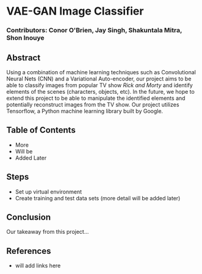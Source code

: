 # VAE-GAN Image Classifier
### Contributors: Conor O'Brien, Jay Singh, Shakuntala Mitra, Shon Inouye

## Abstract
Using a combination of machine learning techniques such as Convolutional Neural Nets (CNN) and a Variational Auto-encoder, our project aims to be able to classify images from popular TV show *Rick and Morty* and identify elements of the scenes (characters, objects, etc). In the future, we hope to extend this project to be able to manipulate the identified elements and potentially reconstruct images from the TV show. Our project utilizes Tensorflow, a Python machine learning library built by Google.

## Table of Contents
+ More
+ Will be
+ Added Later

## Steps
+ Set up virtual environment
+ Create training and test data sets
(more detail will be added later)

## Conclusion
Our takeaway from this project...

## References
+ will add links here
